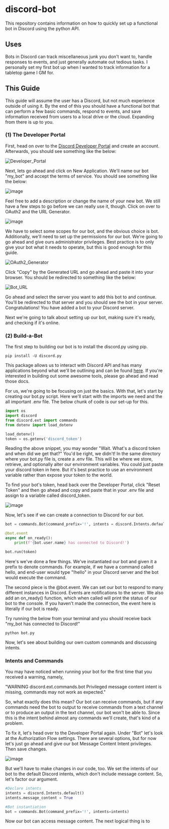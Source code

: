 # discord-bot
This repository contains information on how to quickly set up a functional bot in Discord using the python API. 

## Uses
Bots in Discord can track miscellaneous junk you don't want to, handle responses to events, and just generally automate out tedious tasks. I personally set my first bot up when I wanted to track information for a tabletop game I GM for. 

## This Guide
This guide will assume the user has a Discord, but not much experience outside of using it. By the end of this you should have a functional bot that can perform a few basic commands, respond to events, and save information received from users to a local drive or the cloud. Expanding from there is up to you.

### (1) The Developer Portal
First, head on over to the [Discord Developer Portal](https://discord.com/developers/applications) and create an account. Afterwards, you should see something like the below:

![Developer_Portal](https://github.com/Cromab/discord-bot/assets/145014565/2621daa5-c712-4f36-8137-bcb4abc6c59a)

Next, lets go ahead and click on New Application. We'll name our bot "my_bot" and accept the terms of service. You should see something like the below:

![image](https://github.com/Cromab/discord-bot/assets/145014565/e37f171f-cd2e-4447-b402-9a71c9e60881)

Feel free to add a description or change the name of your new bot. We still have a few steps to go before we can really use it, though. Click on over to OAuth2 and the URL Generator.

![image](https://github.com/Cromab/discord-bot/assets/145014565/f8769878-977f-405a-9650-17b12df44dc4)

We have to select some scopes for our bot, and the obvious choice is bot. Additionally, we'll need to set up the permissions for our bot. We're going to go ahead and give ours administrator privileges. Best practice is to only give your bot what it needs to operate, but this is good enough for this guide.

![OAuth2_Generator](https://github.com/Cromab/discord-bot/assets/145014565/ab62df21-dedb-4a0b-b613-dfe246859513)

Click "Copy" by the Generated URL and go ahead and paste it into your browser. You should be redirected to something like the below:

![Bot_URL](https://github.com/Cromab/discord-bot/assets/145014565/10441341-5810-4362-8d25-7532149df267)

Go ahead and select the server you want to add this bot to and continue. You'll be redirected to that server and you should see the bot in your server. Congratulations! You have added a bot to your Discord server.

Next we're going to talk about setting up our bot, making sure it's ready, and checking if it's online.

### (2) Build-a-Bot
The first step to building our bot is to install the discord.py using pip.
```shell
pip install -U discord.py 
```

This package allows us to interact with Discord API and has many applications beyond what we'll be outlining and can be found [here](https://discordpy.readthedocs.io/en/stable/). If you're interested in building out some awesome tools, please go ahead and read those docs.

For us, we're going to be focusing on just the basics. With that, let's start by creating our bot.py script. Here we'll start with the imports we need and the all important .env file. The below chunk of code is our set-up for this.

```python
import os
import discord
from discord.ext import commands
from dotenv import load_dotenv

load_dotenv()
token = os.getenv('discord_token')

```

Reading the above snippet, you may wonder "Wait. What's a discord token and when did we get that?" You'd be right, we didn't! In the same directory where your bot.py file is, create a .env file. This will be where we store, retrieve, and optionally alter our environment variables. You could just paste your discord token in here. But it's best practice to use an environment variable rather than expose your token to the world. 

To find your bot's token, head back over the Developer Portal, click "Reset Token" and then go ahead and copy and paste that in your .env file and assign to a variable called discord_token.

![image](https://github.com/Cromab/discord-bot/assets/145014565/a8fe064a-267f-4c5b-b6cc-4bcfd470dc7c)

Now, let's see if we can create a connection to Discord for our bot.

```python
bot = commands.Bot(command_prefix='!', intents = discord.Intents.default())

@bot.event
async def on_ready():
    print(f'{bot.user.name} has connected to Discord!')

bot.run(token)
```

Here's we've done a few things. We've instantiated our bot and given it a prefix to denote commands. For example, if we have a command called hello, and end-user would type "!hello" in your Discord server and the bot would execute the command.

The second piece is the @bot.event. We can set our bot to respond to many different instances in Discord. Events are notifications to the server. We also add an on_ready() function, which when called will print the status of our bot to the console. If you haven't made the connection, the event here is literally if our bot is ready.

Try running the below from your terminal and you should receive back "my_bot has connected to Discord!"

```shell
python bot.py
```

Now, let's see about building our own custom commands and discussing intents.

### Intents and Commands
You may have noticed when running your bot for the first time that you received a warning, namely, 

"WARNING  discord.ext.commands.bot Privileged message content intent is missing, commands may not work as expected."

So, what exactly does this mean? Our bot can receive commands, but if any commands need the bot to output to receive commands from a text channel or to produce an output in the text channel, our bot won't be able to. Since this is the intent behind almost any commands we'll create, that's kind of a problem. 

To fix it, let's head over to the Developer Portal again. Under "Bot" let's look at the Authorization Flow settings. There are several options, but for now let's just go ahead and give our bot Message Content Intent privileges. Then save changes.

![image](https://github.com/Cromab/discord-bot/assets/145014565/aed90825-1b62-4c29-be6b-7fc4875d915d)

But we'll have to make changes in our code, too. We set the intents of our bot to the default Discord intents, which don't include message content. So, let's factor our argument.

```python
#Declare intents
intents = discord.Intents.default()
intents.message_content = True

#Bot instantiation
bot = commands.Bot(command_prefix='!', intents=intents)
```

Now our bot can access message content. The next logical thing is to 
